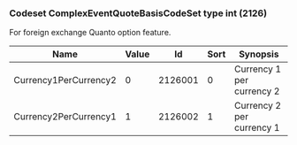 ### Codeset ComplexEventQuoteBasisCodeSet type int (2126)

For foreign exchange Quanto option feature.

| Name                  | Value | Id      | Sort | Synopsis                  |
|-----------------------|-------|---------|------|---------------------------|
| Currency1PerCurrency2 | 0     | 2126001 | 0    | Currency 1 per currency 2 |
| Currency2PerCurrency1 | 1     | 2126002 | 1    | Currency 2 per currency 1 |

